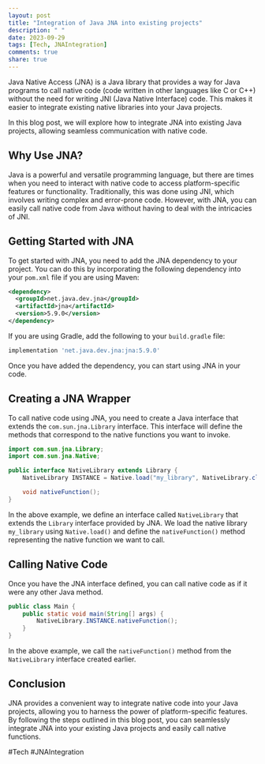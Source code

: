 ```yaml
---
layout: post
title: "Integration of Java JNA into existing projects"
description: " "
date: 2023-09-29
tags: [Tech, JNAIntegration]
comments: true
share: true
---
```


Java Native Access (JNA) is a Java library that provides a way for Java programs to call native code (code written in other languages like C or C++) without the need for writing JNI (Java Native Interface) code. This makes it easier to integrate existing native libraries into your Java projects.

In this blog post, we will explore how to integrate JNA into existing Java projects, allowing seamless communication with native code.

## Why Use JNA?

Java is a powerful and versatile programming language, but there are times when you need to interact with native code to access platform-specific features or functionality. Traditionally, this was done using JNI, which involves writing complex and error-prone code. However, with JNA, you can easily call native code from Java without having to deal with the intricacies of JNI.

## Getting Started with JNA

To get started with JNA, you need to add the JNA dependency to your project. You can do this by incorporating the following dependency into your `pom.xml` file if you are using Maven:

```xml
<dependency>
  <groupId>net.java.dev.jna</groupId>
  <artifactId>jna</artifactId>
  <version>5.9.0</version>
</dependency>
```

If you are using Gradle, add the following to your `build.gradle` file:

```groovy
implementation 'net.java.dev.jna:jna:5.9.0'
```

Once you have added the dependency, you can start using JNA in your code.

## Creating a JNA Wrapper

To call native code using JNA, you need to create a Java interface that extends the `com.sun.jna.Library` interface. This interface will define the methods that correspond to the native functions you want to invoke.

```java
import com.sun.jna.Library;
import com.sun.jna.Native;

public interface NativeLibrary extends Library {
    NativeLibrary INSTANCE = Native.load("my_library", NativeLibrary.class);

    void nativeFunction();
}
```

In the above example, we define an interface called `NativeLibrary` that extends the `Library` interface provided by JNA. We load the native library `my_library` using `Native.load()` and define the `nativeFunction()` method representing the native function we want to call.

## Calling Native Code

Once you have the JNA interface defined, you can call native code as if it were any other Java method.

```java
public class Main {
    public static void main(String[] args) {
        NativeLibrary.INSTANCE.nativeFunction();
    }
}
```

In the above example, we call the `nativeFunction()` method from the `NativeLibrary` interface created earlier.

## Conclusion

JNA provides a convenient way to integrate native code into your Java projects, allowing you to harness the power of platform-specific features. By following the steps outlined in this blog post, you can seamlessly integrate JNA into your existing Java projects and easily call native functions.

#Tech #JNAIntegration